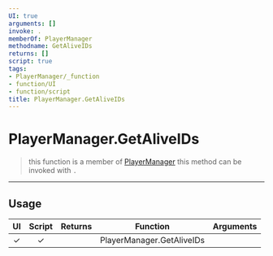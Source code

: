 ```yaml
---
UI: true
arguments: []
invoke: .
memberOf: PlayerManager
methodname: GetAliveIDs
returns: []
script: true
tags:
- PlayerManager/_function
- function/UI
- function/script
title: PlayerManager.GetAliveIDs
---
```

# PlayerManager.GetAliveIDs
> this function is a member of [PlayerManager](civ-6/lua/PlayerManager.md)
> this method can be invoked with `.`
-----
## Usage
|  UI | Script | Returns | Function | Arguments |
|:---:|:------:|-------:|:--------:|:---------|
|✓|✓||PlayerManager.GetAliveIDs||
